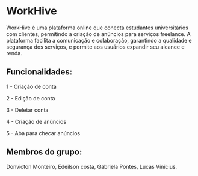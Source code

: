 # WorkHive

 WorkHive é uma plataforma online que conecta estudantes universitários com clientes, permitindo a criação de anúncios para serviços freelance. A plataforma facilita a comunicação e colaboração, garantindo a qualidade e segurança dos serviços, e permite aos usuários expandir seu alcance e renda.

 ## Funcionalidades:
1 - Criação de conta
 
2 - Edição de conta
 
3 - Deletar conta
 
4 - Criação de anúncios
 
5 - Aba para checar anúncios
 

 ## Membros do grupo:
 Donvicton Monteiro, Edeilson costa, Gabriela Pontes, Lucas Vinicius.
